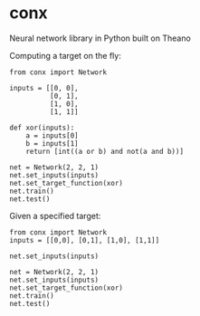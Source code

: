 # conx

Neural network library in Python built on Theano

Computing a target on the fly:

```
from conx import Network

inputs = [[0, 0],
          [0, 1],
          [1, 0],
          [1, 1]]

def xor(inputs):
    a = inputs[0]
    b = inputs[1]
    return [int((a or b) and not(a and b))]

net = Network(2, 2, 1)
net.set_inputs(inputs)
net.set_target_function(xor)
net.train()
net.test()
```

Given a specified target:

```
from conx import Network
inputs = [[0,0], [0,1], [1,0], [1,1]]

net.set_inputs(inputs)

net = Network(2, 2, 1)
net.set_inputs(inputs)
net.set_target_function(xor)
net.train()
net.test()
```
